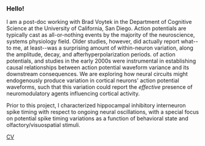 ### Hello!

I am a post-doc working with Brad Voytek in the Department of Cognitive Science at the University of California, San Diego. Action potentials are typically cast as all-or-nothing events by the majority of the neuroscience, systems physiology field. Older studies, however, did actually report what--to me, at least--was a surprising amount of within-neuron variation, along the amplitude, decay, and afterhyperpolarization periods. of action potentials, and studies in the early 2000s were instrumental in establishing causal relationships between action potential waveform variance and its downstream consequences. We are exploring how neural circuits might endogenously produce variation in cortical neurons' action potential waveforms, such that this variation could report the *effective* presence of neuromodulatory agents influencing cortical activity. 

Prior to this project, I characterized hippocampal inhibitory interneuron spike timing with respect to ongoing neural oscillations, with a special focus on potential spike timing variations as a function of behavioral state and olfactory/visuospatial stimuli.

[CV](Riviere_CV.pdf)
